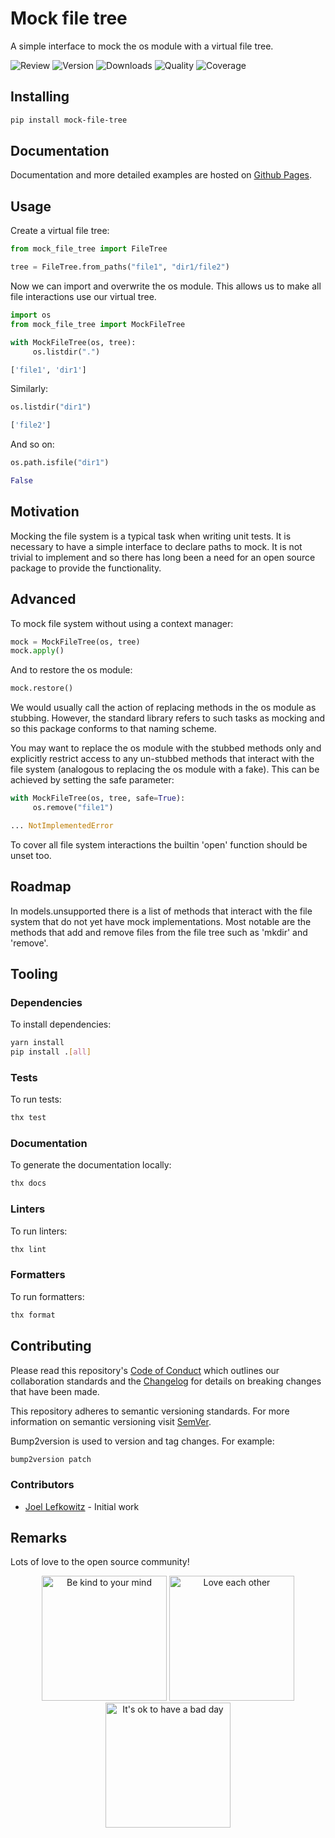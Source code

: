 # Mock file tree

A simple interface to mock the os module with a virtual file tree.

![Review](https://img.shields.io/github/actions/workflow/status/JoelLefkowitz/mock-file-tree/review.yml)
![Version](https://img.shields.io/pypi/v/mock-file-tree)
![Downloads](https://img.shields.io/pypi/dw/mock-file-tree)
![Quality](https://img.shields.io/codacy/grade/f1ad5fa4cee24808afa66a5cf812c4ec)
![Coverage](https://img.shields.io/codacy/coverage/f1ad5fa4cee24808afa66a5cf812c4ec)

## Installing

```bash
pip install mock-file-tree
```

## Documentation

Documentation and more detailed examples are hosted on [Github Pages](https://joellefkowitz.github.io/mock-file-tree).

## Usage

Create a virtual file tree:

```python
from mock_file_tree import FileTree

tree = FileTree.from_paths("file1", "dir1/file2")
```

Now we can import and overwrite the os module. This allows us to make all file interactions use our virtual tree.

```python
import os
from mock_file_tree import MockFileTree

with MockFileTree(os, tree):
     os.listdir(".")

['file1', 'dir1']
```

Similarly:

```python
os.listdir("dir1")

['file2']
```

And so on:

```python
os.path.isfile("dir1")

False
```

## Motivation

Mocking the file system is a typical task when writing unit tests. It is necessary to have a simple interface to declare paths to mock. It is not trivial to implement and so there has long been a need for an open source package to provide the functionality.

## Advanced

To mock file system without using a context manager:

```python
mock = MockFileTree(os, tree)
mock.apply()
```

And to restore the os module:

```python
mock.restore()
```

We would usually call the action of replacing methods in the os module as stubbing. However, the standard library refers to such tasks as mocking and so this package conforms to that naming scheme.

You may want to replace the os module with the stubbed methods only and explicitly restrict access to any un-stubbed methods that interact with the file system (analogous to replacing the os module with a fake). This can be achieved by setting the safe parameter:

```python
with MockFileTree(os, tree, safe=True):
     os.remove("file1")

... NotImplementedError
```

To cover all file system interactions the builtin 'open' function should be unset too.

## Roadmap

In models.unsupported there is a list of methods that interact with the file system that do not yet have mock implementations. Most notable are the methods that add and remove files from the file tree such as 'mkdir' and 'remove'.

## Tooling

### Dependencies

To install dependencies:

```bash
yarn install
pip install .[all]
```

### Tests

To run tests:

```bash
thx test
```

### Documentation

To generate the documentation locally:

```bash
thx docs
```

### Linters

To run linters:

```bash
thx lint
```

### Formatters

To run formatters:

```bash
thx format
```

## Contributing

Please read this repository's [Code of Conduct](CODE_OF_CONDUCT.md) which outlines our collaboration standards and the [Changelog](CHANGELOG.md) for details on breaking changes that have been made.

This repository adheres to semantic versioning standards. For more information on semantic versioning visit [SemVer](https://semver.org).

Bump2version is used to version and tag changes. For example:

```bash
bump2version patch
```

### Contributors

- [Joel Lefkowitz](https://github.com/joellefkowitz) - Initial work

## Remarks

Lots of love to the open source community!

<div align='center'>
    <img width=200 height=200 src='https://media.giphy.com/media/osAcIGTSyeovPq6Xph/giphy.gif' alt='Be kind to your mind' />
    <img width=200 height=200 src='https://media.giphy.com/media/KEAAbQ5clGWJwuJuZB/giphy.gif' alt='Love each other' />
    <img width=200 height=200 src='https://media.giphy.com/media/WRWykrFkxJA6JJuTvc/giphy.gif' alt="It's ok to have a bad day" />
</div>
